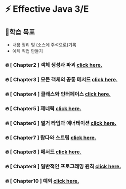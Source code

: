 # ⚡ Effective Java 3/E

## 🎯학습 목표
* 내용 정리 및 (소스에 주석으로)기록 
* 예제 직접 만들기

### 🔥 [ Chapter2 ] 객체 생성과 파괴 [click here.](https://github.com/quedevel/que-code/blob/main/que-effective-java/src/com/quecode/chapter2/CHAPTER2.md)

### 🔥 [ Chapter3 ] 모든 객체의 공통 메서드 [click here.](https://github.com/quedevel/que-code/blob/main/que-effective-java/src/com/quecode/chapter3/CHAPTER3.md)

### 🔥 [ Chapter4 ] 클래스와 인터페이스 [click here.](https://github.com/quedevel/que-code/blob/main/que-effective-java/src/com/quecode/chapter4/CHAPTER4.md)

### 🔥 [ Chapter5 ] 제네릭 [click here.](https://github.com/quedevel/que-code/blob/main/que-effective-java/src/com/quecode/chapter5/CHAPTER5.md)

### 🔥 [ Chapter6 ] 열거 타입과 애너테이션 [click here.](https://github.com/quedevel/que-code/blob/main/que-effective-java/src/com/quecode/chapter6/CHAPTER6.md)

### 🔥 [ Chapter7 ] 람다와 스트림 [click here.](https://github.com/quedevel/que-code/blob/main/que-effective-java/src/com/quecode/chapter7/CHAPTER7.md)

### 🔥 [ Chapter8 ] 메서드 [click here.](https://github.com/quedevel/que-code/blob/main/que-effective-java/src/com/quecode/chapter8/CHAPTER8.md)

### 🔥 [ Chapter9 ] 일반적인 프로그래밍 원칙 [click here.](https://github.com/quedevel/que-code/blob/main/que-effective-java/src/com/quecode/chapter9/CHAPTER9.md)

### 🔥 [ Chapter10 ] 예외 [click here.](https://github.com/quedevel/que-code/blob/main/que-effective-java/src/com/quecode/chapter10/CHAPTER10.md)